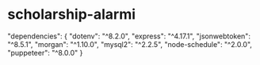 # scholarship-alarmi

  "dependencies": {
    "dotenv": "^8.2.0",
    "express": "^4.17.1",
    "jsonwebtoken": "^8.5.1",
    "morgan": "^1.10.0",
    "mysql2": "^2.2.5",
    "node-schedule": "^2.0.0",
    "puppeteer": "^8.0.0"
  }
